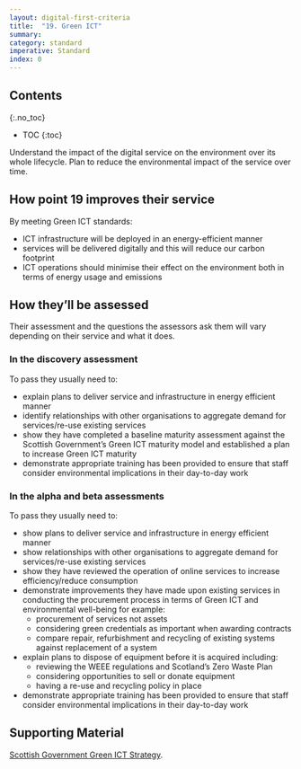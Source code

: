 ```yaml
---
layout: digital-first-criteria
title:  "19. Green ICT"
summary:
category: standard
imperative: Standard
index: 0
---
```


## Contents
{:.no_toc}
* TOC
{:toc}
<!--TOC max3-->

Understand the impact of the digital service on the environment over its whole lifecycle. Plan to reduce the environmental impact of the service over time.

## How point 19 improves their service

By meeting Green ICT standards:

* ICT infrastructure will be deployed in an energy-efficient manner
* services will be delivered digitally and this will reduce our carbon footprint
* ICT operations should minimise their effect on the environment both in terms of energy usage and emissions

## How they’ll be assessed

Their assessment and the questions the assessors ask them will vary depending on their service and what it does.

### In the discovery assessment

To pass they usually need to:

* explain plans to deliver service and infrastructure in energy efficient manner
* identify relationships with other organisations to aggregate demand for services/re-use existing services
* show they have completed a baseline maturity assessment against the Scottish Government’s Green ICT maturity model and established a plan to increase Green ICT maturity
* demonstrate appropriate training has been provided to ensure that staff consider environmental implications in their day-to-day work

### In the alpha and beta assessments

To pass they usually need to:

* show plans to deliver service and infrastructure in energy efficient manner
* show relationships with other organisations to aggregate demand for services/re-use existing services
* show they have reviewed the operation of online services to increase efficiency/reduce consumption
* demonstrate improvements they have made upon existing services in conducting the procurement process in terms of Green ICT and environmental well-being for example:
  * procurement of services not assets
  * considering green credentials as important when awarding contracts
  * compare repair, refurbishment and recycling of existing systems against replacement of a system
* explain plans to dispose of equipment before it is acquired including:
  * reviewing the WEEE regulations and Scotland’s Zero Waste Plan
  * considering opportunities to sell or donate equipment
  * having a re-use and recycling policy in place
* demonstrate appropriate training has been provided to ensure that staff consider environmental implications in their day-to-day work

## Supporting Material
[Scottish Government Green ICT Strategy](http://www.gov.scot/Topics/Economy/digital/digitalservices/greenict).
